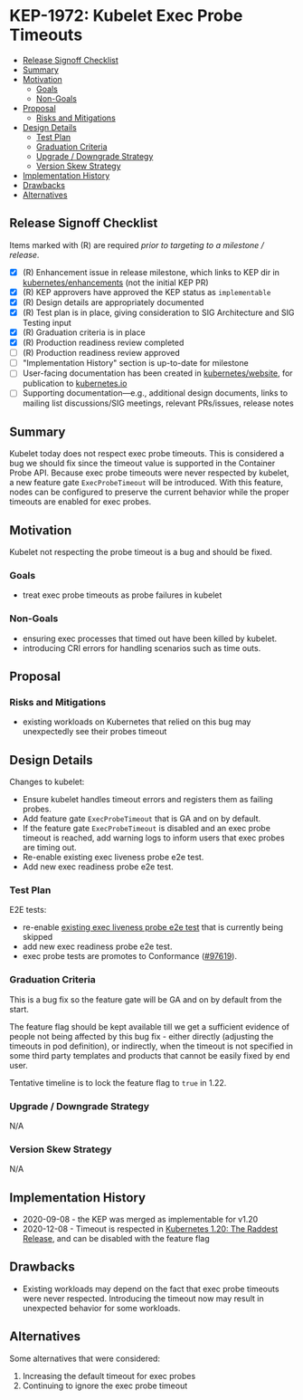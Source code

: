 # KEP-1972: Kubelet Exec Probe Timeouts

<!-- toc -->
- [Release Signoff Checklist](#release-signoff-checklist)
- [Summary](#summary)
- [Motivation](#motivation)
  - [Goals](#goals)
  - [Non-Goals](#non-goals)
- [Proposal](#proposal)
  - [Risks and Mitigations](#risks-and-mitigations)
- [Design Details](#design-details)
  - [Test Plan](#test-plan)
  - [Graduation Criteria](#graduation-criteria)
  - [Upgrade / Downgrade Strategy](#upgrade--downgrade-strategy)
  - [Version Skew Strategy](#version-skew-strategy)
- [Implementation History](#implementation-history)
- [Drawbacks](#drawbacks)
- [Alternatives](#alternatives)
<!-- /toc -->

## Release Signoff Checklist

Items marked with (R) are required *prior to targeting to a milestone / release*.

- [X] (R) Enhancement issue in release milestone, which links to KEP dir in [kubernetes/enhancements] (not the initial KEP PR)
- [X] (R) KEP approvers have approved the KEP status as `implementable`
- [X] (R) Design details are appropriately documented
- [X] (R) Test plan is in place, giving consideration to SIG Architecture and SIG Testing input
- [X] (R) Graduation criteria is in place
- [x] (R) Production readiness review completed
- [ ] (R) Production readiness review approved
- [ ] "Implementation History" section is up-to-date for milestone
- [ ] User-facing documentation has been created in [kubernetes/website], for publication to [kubernetes.io]
- [ ] Supporting documentation—e.g., additional design documents, links to mailing list discussions/SIG meetings, relevant PRs/issues, release notes

[kubernetes.io]: https://kubernetes.io/
[kubernetes/enhancements]: https://git.k8s.io/enhancements
[kubernetes/kubernetes]: https://git.k8s.io/kubernetes
[kubernetes/website]: https://git.k8s.io/website

## Summary

Kubelet today does not respect exec probe timeouts. This is considered a bug we should fix since
the timeout value is supported in the Container Probe API. Because exec probe timeouts
were never respected by kubelet, a new feature gate `ExecProbeTimeout` will be introduced.
With this feature, nodes can be configured to preserve the current behavior while the proper
timeouts are enabled for exec probes.

## Motivation

Kubelet not respecting the probe timeout is a bug and should be fixed.

### Goals

* treat exec probe timeouts as probe failures in kubelet

### Non-Goals

* ensuring exec processes that timed out have been killed by kubelet.
* introducing CRI errors for handling scenarios such as time outs.

## Proposal

### Risks and Mitigations

* existing workloads on Kubernetes that relied on this bug may unexpectedly see their probes timeout

## Design Details

Changes to kubelet:
* Ensure kubelet handles timeout errors and registers them as failing probes.
* Add feature gate `ExecProbeTimeout` that is GA and on by default.
* If the feature gate `ExecProbeTimeout` is disabled and an exec probe timeout is reached, add warning logs to inform users that exec probes are timing out.
* Re-enable existing exec liveness probe e2e test.
* Add new exec readiness probe e2e test.

### Test Plan

E2E tests:
* re-enable [existing exec liveness probe e2e test](https://github.com/kubernetes/kubernetes/blob/ea1458550077bdf3b26ac34551a3591d280fe1f5/test/e2e/common/container_probe.go#L210-L227) that is currently being skipped
* add new exec readiness probe e2e test.
* exec probe tests are promotes to Conformance ([#97619](https://github.com/kubernetes/kubernetes/pull/97619)).

### Graduation Criteria

This is a bug fix so the feature gate will be GA and on by default from the start.

The feature flag should be kept available till we get a sufficient evidence of people not being
affected by this bug fix - either directly (adjusting the timeouts in pod definition), or
indirectly, when the timeout is not specified in some third party templates and products
that cannot be easily fixed by end user.

Tentative timeline is to lock the feature flag to `true` in 1.22.

### Upgrade / Downgrade Strategy

N/A

### Version Skew Strategy

N/A

## Implementation History

* 2020-09-08 - the KEP was merged as implementable for v1.20
* 2020-12-08 - Timeout is respected in [Kubernetes 1.20: The Raddest Release](https://kubernetes.io/blog/2020/12/08/kubernetes-1-20-release-announcement/),
  and can be disabled with the feature flag


## Drawbacks

* Existing workloads may depend on the fact that exec probe timeouts were never respected. Introducing
the timeout now may result in unexpected behavior for some workloads.

## Alternatives

Some alternatives that were considered:

1. Increasing the default timeout for exec probes
2. Continuing to ignore the exec probe timeout
